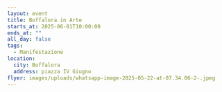 ```yaml
---
layout: event
title: Boffalora in Arte
starts_at: 2025-06-01T10:00:00
ends_at: ""
all_day: false
tags:
  - Manifestazione
location:
  city: Boffalora
  address: piazza IV Giugno
flyer: images/uploads/whatsapp-image-2025-05-22-at-07.34.06-2-.jpeg
---
```

